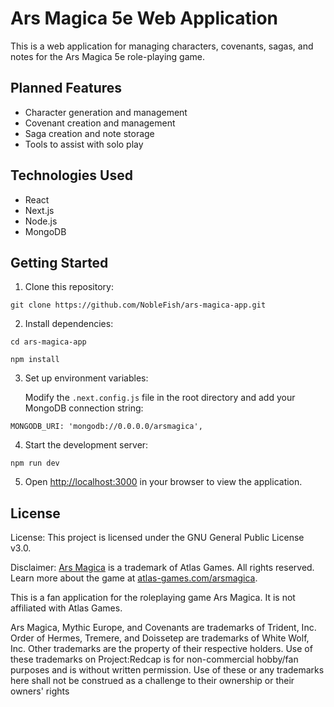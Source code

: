 # Ars Magica 5e Web Application

This is a web application for managing characters, covenants, sagas, and notes for the Ars Magica 5e role-playing game.

## Planned Features

- Character generation and management
- Covenant creation and management
- Saga creation and note storage
- Tools to assist with solo play

## Technologies Used

- React
- Next.js
- Node.js
- MongoDB

## Getting Started

1. Clone this repository:

`git clone https://github.com/NobleFish/ars-magica-app.git`

2. Install dependencies:

`cd ars-magica-app`

`npm install`

3. Set up environment variables:
   
   Modify the `.next.config.js` file in the root directory and add your MongoDB connection string:

`MONGODB_URI: 'mongodb://0.0.0.0/arsmagica',`


4. Start the development server:

`npm run dev`


5. Open [http://localhost:3000](http://localhost:3000) in your browser to view the application.

## License

License:
This project is licensed under the GNU General Public License v3.0.

Disclaimer: 
<a href='https://www.atlas-games.com/arsmagica'>Ars Magica</a> is a trademark of Atlas Games. All rights reserved. Learn more about the game at <a href='https://www.atlas-games.com/arsmagica'>atlas-games.com/arsmagica</a>.

This is a fan application for the roleplaying game Ars Magica. It is not affiliated with Atlas Games. 

Ars Magica, Mythic Europe, and Covenants are trademarks of Trident, Inc. Order of Hermes, Tremere, and Doissetep are trademarks of White Wolf, Inc. Other trademarks are the property of their respective holders. Use of these trademarks on Project:Redcap is for non-commercial hobby/fan purposes and is without written permission. Use of these or any trademarks here shall not be construed as a challenge to their ownership or their owners' rights
